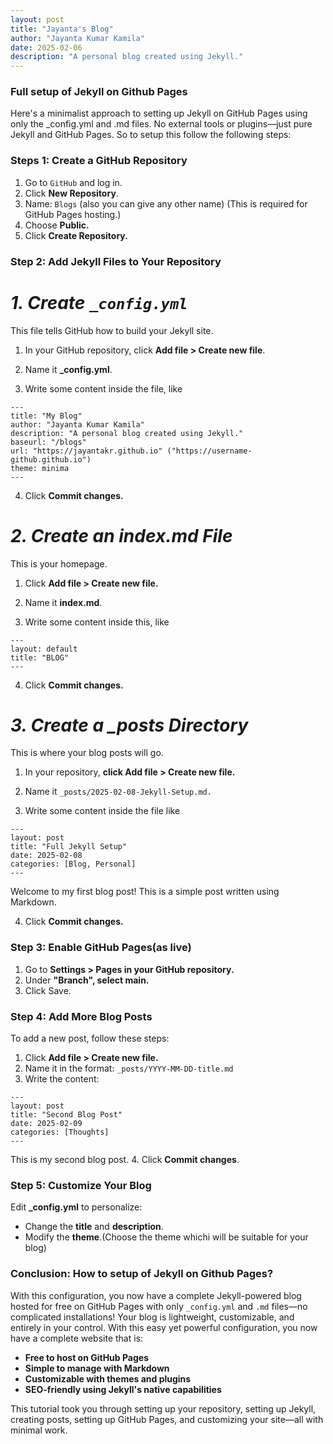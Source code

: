 ```yaml
---
layout: post
title: "Jayanta's Blog"
author: "Jayanta Kumar Kamila"
date: 2025-02-06
description: "A personal blog created using Jekyll."
---
```



### **Full setup of Jekyll on Github Pages**

Here's a minimalist approach to setting up Jekyll on GitHub Pages using only the _config.yml and .md files. No external tools or plugins—just pure Jekyll and GitHub Pages. So to setup this follow the following steps:

### **Steps 1: Create a GitHub Repository**
1. Go to `GitHub` and log in.
2. Click **New Repository**.
3. Name: `Blogs` (also you can give any other name)
(This is required for GitHub Pages hosting.)
4. Choose **Public.**
5. Click **Create Repository.**


### **Step 2: Add Jekyll Files to Your Repository**

# *1. Create `_config.yml`*
This file tells GitHub how to build your Jekyll site.

1. In your GitHub repository, click **Add file > Create new file**.

2. Name it **_config.yml**.

3. Write some content inside the file, like

```
---
title: "My Blog"
author: "Jayanta Kumar Kamila"
description: "A personal blog created using Jekyll."
baseurl: "/blogs"
url: "https://jayantakr.github.io" ("https://username-github.github.io")
theme: minima
---

```
4. Click **Commit changes.**


# *2. Create an index.md File*
This is your homepage.

1. Click **Add file > Create new file.**

2. Name it **index.md**.

3. Write some content inside this, like 

```
---
layout: default
title: "BLOG"
---

```
4. Click **Commit changes.**


# *3. Create a _posts Directory*
This is where your blog posts will go.

1. In your repository, **click Add file > Create new file.**

2. Name it `_posts/2025-02-08-Jekyll-Setup.md.`

3. Write some content inside the file like 

```
---
layout: post
title: "Full Jekyll Setup"
date: 2025-02-08
categories: [Blog, Personal]
---

```

Welcome to my first blog post! This is a simple post written using Markdown.

4. Click **Commit changes.**


### **Step 3: Enable GitHub Pages(as live)**

1. Go to **Settings > Pages in your GitHub repository.**
2. Under **"Branch", select main.**
3. Click Save.

### **Step 4: Add More Blog Posts**
To add a new post, follow these steps:
1. Click **Add file > Create new file.**
2. Name it in the format:
`_posts/YYYY-MM-DD-title.md`
3. Write the content:

```
---
layout: post
title: "Second Blog Post"
date: 2025-02-09
categories: [Thoughts]
---

```

This is my second blog post.
4. Click **Commit changes**.


### **Step 5: Customize Your Blog**
Edit **_config.yml** to personalize:
- Change the **title** and **description**.
- Modify the **theme**.(Choose the theme whichi will be suitable for your blog)

### **Conclusion: How to setup of Jekyll on Github Pages?**
With this configuration, you now have a complete Jekyll-powered blog hosted for free on GitHub Pages with only `_config.yml` and `.md` files—no complicated installations! Your blog is lightweight, customizable, and entirely in your control.
With this easy yet powerful configuration, you now have a complete website that is:
- **Free to host on GitHub Pages**
- **Simple to manage with Markdown**
- **Customizable with themes and plugins**
- **SEO-friendly using Jekyll's native capabilities**

This tutorial took you through setting up your repository, setting up Jekyll, creating posts, setting up GitHub Pages, and customizing your site—all with minimal work.
